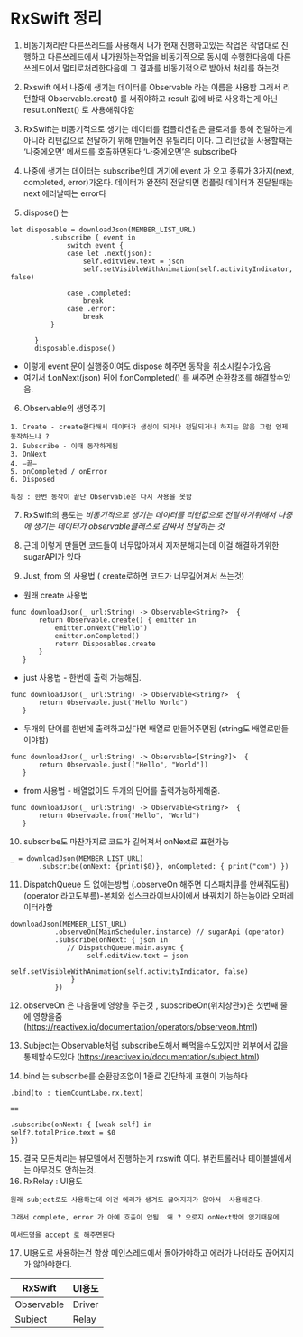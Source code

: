# RxSwift 정리

1. 비동기처리란 다른쓰레드를 사용해서 내가 현재 진행하고있는 작업은 작업대로 진행하고 다른쓰레드에서 내가원하는작업을 비동기적으로 동시에  수행한다음에 다른쓰레드에서 멀티로처리한다음에 그 결과를 비동기적으로 받아서 처리를 하는것

2. Rxswift 에서 나중에 생기는 데이터를 Observable 라는 이름을 사용함 그래서 리턴할때 Observable.creat()  를 써줘야하고 result 값에 바로 사용하는게 아닌 result.onNext() 로 사용해줘야함

3. RxSwift는 비동기적으로 생기는 데이터를 컴플리션같은 클로저를 통해 전달하는게 아니라 리턴값으로 전달하기 위해 만들어진 유틸리티 이다. 그 리턴값을 사용할때는 ‘나중에오면’ 메서드를 호출하면된다 
      ‘나중에오면’은 subscribe다
    
4. 나중에 생기는 데이터는 subscribe인데 거기에 event 가 오고 종류가 3가지(next, completed, error)가온다. 데이터가 완전히 전달되면 컴플릿 데이터가 전달될때는 next 에러날때는 error다

5. dispose() 는 
  ```
  let disposable = downloadJson(MEMBER_LIST_URL)
            .subscribe { event in
                switch event {
                case let .next(json):
                    self.editView.text = json
                    self.setVisibleWithAnimation(self.activityIndicator, false)
                    
                case .completed:
                    break
                case .error:
                    break
            }
           
        }
        disposable.dispose()
  ```
  + 이렇게 event 문이 실행중이여도 dispose 해주면 동작을 취소시킬수가있음 
  + 여기서 f.onNext(json) 뒤에  f.onCompleted() 를 써주면 순환참조를 해결할수있음.
  
  6. Observable의 생명주기
   ```
  1. Create - create한다해서 데이터가 생성이 되거나 전달되거나 하지는 않음 그럼 언제 동작하느냐 ?
2. Subscribe - 이때 동작하게됨
3. OnNext
4. —끝—
5. onCompleted / onError
6. Disposed

특징 : 한번 동작이 끝난 Observable은 다시 사용을 못함
 ```
 7. RxSwift의 용도는 *_비동기적으로 생기는 데이터를 리턴값으로 전달하기위해서 나중에 생기는 데이터가 observable클래스로 감싸서 전달하는 것_*
 
 8. 근데 이렇게 만들면 코드들이 너무많아져서 지저분해지는데 이걸 해결하기위한 sugarAPI가 있다
 
 9. Just, from 의 사용법 ( create로하면 코드가 너무길어져서 쓰는것)
 + 원래 create 사용법
 ```
 func downloadJson(_ url:String) -> Observable<String?>  {
        return Observable.create() { emitter in
            emitter.onNext("Hello")
            emitter.onCompleted()
            return Disposables.create
        }
    }
 ```
 + just 사용법 - 한번에 출력 가능해짐.
 ```
 func downloadJson(_ url:String) -> Observable<String?>  {
        return Observable.just("Hello World")
    }
 ```
 + 두개의 단어를 한번에 출력하고싶다면 배열로 만들어주면됨 (string도 배열로만들어야함)
 ```
 func downloadJson(_ url:String) -> Observable<[String?]>  {
        return Observable.just(["Hello", "World"])
    }
 ```
 + from 사용법 - 배열없이도 두개의 단어를 출력가능하게해줌.
 ```
 func downloadJson(_ url:String) -> Observable<String?>  {
        return Observable.from("Hello", "World")
    }
 ```
 10. subscribe도 마찬가지로 코드가 길어져서 onNext로 표현가능 
 ```
 _ = downloadJson(MEMBER_LIST_URL)
        .subscribe(onNext: {print($0)}, onCompleted: { print("com") })
 ```
 
 11. DispatchQueue 도 없애는방법 (.observeOn 해주면 디스패치큐를 안써줘도됨)(operator 라고도부름)-본체와 섭스크라이브사이에서 바꿔치기 하는놈이라 오퍼레이터라함
 ```
 downloadJson(MEMBER_LIST_URL)
            .observeOn(MainScheduler.instance) // sugarApi (operator)
            .subscribe(onNext: { json in
               // DispatchQueue.main.async {
                    self.editView.text = json
                    self.setVisibleWithAnimation(self.activityIndicator, false)
                }
            })
 ```
 12. observeOn 은 다음줄에 영향을 주는것 , subscribeOn(위치상관x)은 첫번째 줄에 영향을줌
   (https://reactivex.io/documentation/operators/observeon.html)
 
 13. Subject는 Observable처럼 subscribe도해서 빼먹을수도있지만 외부에서 값을 통제할수도있다
 (https://reactivex.io/documentation/subject.html)
 
 14. bind 는 subscribe를 순환참조없이 1줄로 간단하게 표현이 가능하다
 ```
 .bind(to : tiemCountLabe.rx.text) 

==

.subscribe(onNext: { [weak self] in 
self?.totalPrice.text = $0
})
 ```
 15.  결국 모든처리는 뷰모델에서 진행하는게 rxswift 이다.  뷰컨트롤러나 테이블셀에서는 아무것도 안하는것. 
 16. RxRelay : UI용도 
    
    원래 subject로도 사용하는데 이건 에러가 생겨도 끊어지지가 않아서  사용해준다.
    
    그래서 complete, error 가 아예 호출이 안됨. 왜 ? 오로지 onNext밖에 없기때문에
    
    메서드명을 accept 로 해주면된다
    
 17.  UI용도로 사용하는건 항상 메인스레드에서 돌아가야하고 에러가 나더라도 끊어지지가 않아야한다.
 
| RxSwift | UI용도 |
| ------------ | ------------- |
| Observable | Driver |
| Subject | Relay |
 
 
 
 
